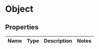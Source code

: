 # Object

## Properties
Name | Type | Description | Notes
------------ | ------------- | ------------- | -------------
